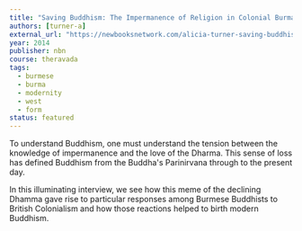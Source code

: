 ```yaml
---
title: "Saving Buddhism: The Impermanence of Religion in Colonial Burma"
authors: [turner-a]
external_url: "https://newbooksnetwork.com/alicia-turner-saving-buddhism-the-impermanence-of-religion-in-colonial-burma-u-hawaii-press-2014/"
year: 2014
publisher: nbn
course: theravada
tags:
  - burmese
  - burma
  - modernity
  - west
  - form
status: featured
---
```


To understand Buddhism, one must understand the tension between the knowledge of impermanence and the love of the Dharma. This sense of loss has defined Buddhism from the Buddha's Parinirvana through to the present day. 

In this illuminating interview, we see how this meme of the declining Dhamma gave rise to particular responses among Burmese Buddhists to British Colonialism and how those reactions helped to birth modern Buddhism.
